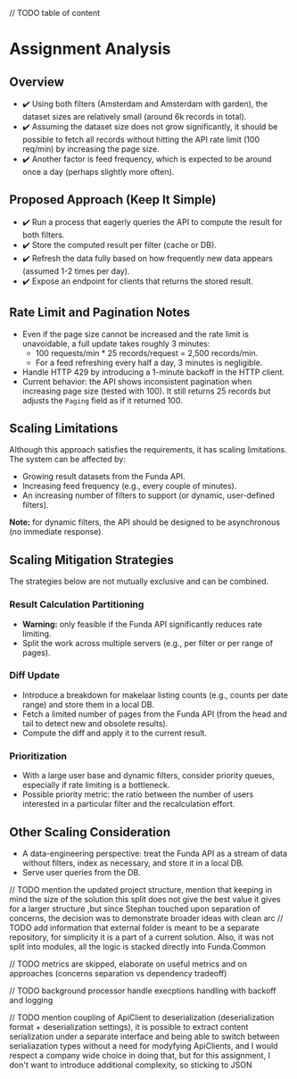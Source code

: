 // TODO table of content

# Assignment Analysis

## Overview
- ✔️ Using both filters (Amsterdam and Amsterdam with garden), the dataset sizes are relatively small (around 6k records in total).
- ✔️ Assuming the dataset size does not grow significantly, it should be possible to fetch all records without hitting the API rate limit (100 req/min) by increasing the page size.
- ✔️ Another factor is feed frequency, which is expected to be around once a day (perhaps slightly more often).

## Proposed Approach (Keep It Simple)
- ✔️ Run a process that eagerly queries the API to compute the result for both filters.
- ✔️ Store the computed result per filter (cache or DB).
- ✔️ Refresh the data fully based on how frequently new data appears (assumed 1-2 times per day).
- ✔️ Expose an endpoint for clients that returns the stored result.

## Rate Limit and Pagination Notes
- Even if the page size cannot be increased and the rate limit is unavoidable, a full update takes roughly 3 minutes:
  - 100 requests/min * 25 records/request = 2,500 records/min.
  - For a feed refreshing every half a day, 3 minutes is negligible.
- Handle HTTP 429 by introducing a 1-minute backoff in the HTTP client.
- Current behavior: the API shows inconsistent pagination when increasing page size (tested with 100). It still returns 25 records but adjusts the `Paging` field as if it returned 100.

## Scaling Limitations
Although this approach satisfies the requirements, it has scaling limitations. The system can be affected by:
- Growing result datasets from the Funda API.
- Increasing feed frequency (e.g., every couple of minutes).
- An increasing number of filters to support (or dynamic, user-defined filters).

**Note:** for dynamic filters, the API should be designed to be asynchronous (no immediate response).

## Scaling Mitigation Strategies
The strategies below are not mutually exclusive and can be combined.

### Result Calculation Partitioning
- **Warning:** only feasible if the Funda API significantly reduces rate limiting.
- Split the work across multiple servers (e.g., per filter or per range of pages).

### Diff Update
- Introduce a breakdown for makelaar listing counts (e.g., counts per date range) and store them in a local DB.
- Fetch a limited number of pages from the Funda API (from the head and tail to detect new and obsolete results).
- Compute the diff and apply it to the current result.

### Prioritization
- With a large user base and dynamic filters, consider priority queues, especially if rate limiting is a bottleneck.
- Possible priority metric: the ratio between the number of users interested in a particular filter and the recalculation effort.

## Other Scaling Consideration
- A data-engineering perspective: treat the Funda API as a stream of data without filters, index as necessary, and store it in a local DB.
- Serve user queries from the DB.


// TODO mention the updated project structure, mention that keeping in mind the size of the solution this split does not give the best value it gives for a larger structure ,but since Stephan touched upon separation of concerns, the decision was to demonstrate broader ideas with clean arc
// TODO add information that external folder is meant to be a separate repository, for simplicity it is a part of a current solution. Also, it was not split into modules, all the logic is stacked directly into Funda.Common

// TODO metrics are skipped, elaborate on useful metrics and on approaches (concerns separation vs dependency tradeoff)

// TODO background processor handle execptions handling with backoff and logging

// TODO mention coupling of ApiClient to deserialization (deserialization format + deserialization settings), it is possible to extract content serialization under a separate interface and being able to switch between serialiazation types without a need for modyfying ApiClients, and I would respect a company wide choice in doing that, but for this assignment, I don't want to introduce additional complexity, so sticking to JSON
